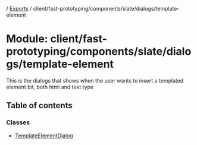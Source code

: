 [](../README.md) / [Exports](../modules.md) / client/fast-prototyping/components/slate/dialogs/template-element

# Module: client/fast-prototyping/components/slate/dialogs/template-element

This is the dialogs that shows when the user wants to insert
a templated element bit, both html and text type

## Table of contents

### Classes

- [TemplateElementDialog](../classes/client_fast_prototyping_components_slate_dialogs_template_element.templateelementdialog.md)
